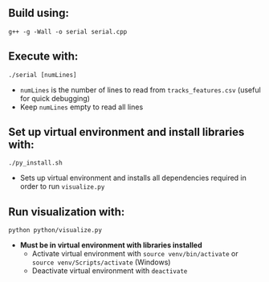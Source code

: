 ## Build using:
`g++ -g -Wall -o serial serial.cpp`

## Execute with:
`./serial [numLines]`
- `numLines` is the number of lines to read from `tracks_features.csv` (useful for quick debugging)
- Keep `numLines` empty to read all lines 

## Set up virtual environment and install libraries with:
`./py_install.sh`
- Sets up virtual environment and installs all dependencies required in order to run `visualize.py`

## Run visualization with:
`python python/visualize.py`
- **Must be in virtual environment with libraries installed**
    - Activate virtual environment with `source venv/bin/activate` or `source venv/Scripts/activate` (Windows)
    - Deactivate virtual environment with `deactivate`
